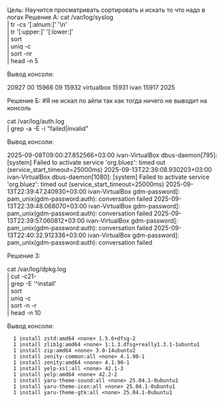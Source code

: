Цель: Научится просматривать сортировать и искать то что надо в логах
Решение А:
cat /var/log/syslog \
| tr -cs '[:alnum:]' '\n' \
| tr '[:upper:]' '[:lower:]'\
| sort \
| uniq -c\
| sort -nr \
| head -n 5

Вывод консоли:

  20927 00
  15966 09
  15932 virtualbox
  15931 ivan
  15917 2025

Решение Б:
#Я не искал по айпи так как тогда ничего не выводит на консоль

cat /var/log/auth.log \
| grep -a -E -i "failed|invalid"

Вывод консоли:

2025-09-08T09:00:27.852566+03:00 ivan-VirtualBox dbus-daemon[795]: [system] Failed to activate service 'org.bluez': timed out (service_start_timeout=25000ms)
2025-09-13T22:39:08.930203+03:00 ivan-VirtualBox dbus-daemon[1080]: [system] Failed to activate service 'org.bluez': timed out (service_start_timeout=25000ms)
2025-09-13T22:39:47.240930+03:00 ivan-VirtualBox gdm-password]: pam_unix(gdm-password:auth): conversation failed
2025-09-13T22:39:48.068070+03:00 ivan-VirtualBox gdm-password]: pam_unix(gdm-password:auth): conversation failed
2025-09-13T22:39:57.060812+03:00 ivan-VirtualBox gdm-password]: pam_unix(gdm-password:auth): conversation failed
2025-09-13T22:40:32.912336+03:00 ivan-VirtualBox gdm-password]: pam_unix(gdm-password:auth): conversation failed


Решение 3:

cat /var/log/dpkg.log \
| cut -c21- \
| grep -E '^install' \
| sort \
| uniq -c\
| sort -n -r\
| head -n 10

Вывод консоли:

      1 install zstd:amd64 <none> 1.5.6+dfsg-2
      1 install zlib1g:amd64 <none> 1:1.3.dfsg+really1.3.1-1ubuntu1
      1 install zip:amd64 <none> 3.0-14ubuntu2
      1 install zenity-common:all <none> 4.1.90-1
      1 install zenity:amd64 <none> 4.1.90-1
      1 install yelp-xsl:all <none> 42.1-3
      1 install yelp:amd64 <none> 42.2-2
      1 install yaru-theme-sound:all <none> 25.04.1-0ubuntu1
      1 install yaru-theme-icon:all <none> 25.04.1-0ubuntu1
      1 install yaru-theme-gtk:all <none> 25.04.1-0ubuntu1
